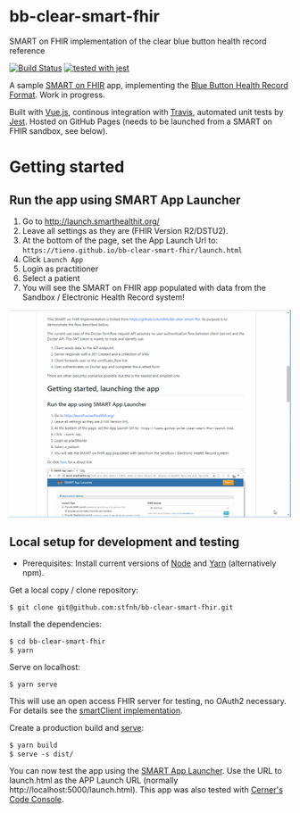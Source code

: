# bb-clear-smart-fhir
SMART on FHIR implementation of the clear blue button health record reference

[![Build Status](https://travis-ci.com/Tieno/bb-clear-smart-fhir.svg?branch=master)](https://travis-ci.com/Tieno/bb-clear-smart-fhir) [![tested with jest](https://img.shields.io/badge/tested_with-jest-99424f.svg)](https://github.com/facebook/jest)

A sample [SMART on FHIR](http://docs.smarthealthit.org/) app, implementing the [Blue Button Health Record Format](https://github.com/blue-button/bbClear). Work in progress.

Built with [Vue.js](https://vuejs.org/), continous integration with [Travis](https://travis-ci.org/stfnh/bb-clear-smart-fhir), automated unit tests by [Jest](https://jestjs.io/). Hosted on GitHub Pages (needs to be launched from a SMART on FHIR sandbox, see below).

# Getting started

## Run the app using SMART App Launcher

1. Go to http://launch.smarthealthit.org/
2. Leave all settings as they are (FHIR Version R2/DSTU2).
3. At the bottom of the page, set the App Launch Url to: `https://tieno.github.io/bb-clear-smart-fhir/launch.html`
4. Click `Launch App`
5. Login as practitioner
6. Select a patient
7. You will see the SMART on FHIR app populated with data from the Sandbox / Electronic Health Record system!

![Demo](./bb-clear-smart-fhir-demo.gif)

## Local setup for development and testing

- Prerequisites: Install current versions of [Node](https://nodejs.org/en) and [Yarn](https://yarnpkg.com/lang/en/) (alternatively npm).

Get a local copy / clone repository:

```
$ git clone git@github.com:stfnh/bb-clear-smart-fhir.git
```

Install the dependencies:

```
$ cd bb-clear-smart-fhir
$ yarn
```

Serve on localhost:

```
$ yarn serve
```

This will use an open access FHIR server for testing, no OAuth2 necessary. For details see the [smartClient implementation](./src/smartClient.js).

Create a production build and [serve](https://github.com/zeit/serve#readme):

```
$ yarn build
$ serve -s dist/
```

You can now test the app using the [SMART App Launcher](http://launch.smarthealthit.org/). Use the URL to launch.html as the APP Launch URL (normally http://localhost:5000/launch.html). This app was also tested with [Cerner's Code Console](https://code.cerner.com/developer/smart-on-fhir/apps).
